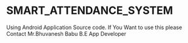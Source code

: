 # SMART_ATTENDANCE_SYSTEM

Using Android Application Source code.
If You Want to use this please Contact 
                                Mr.Bhuvanesh Babu B.E App Developer
